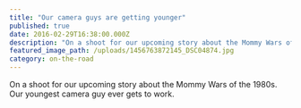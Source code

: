 ```yaml
---
title: "Our camera guys are getting younger"
published: true
date: 2016-02-29T16:38:00.000Z
description: "On a shoot for our upcoming story about the Mommy Wars of the 1980s. Our youngest camera guy ever gets to work."
featured_image_path: /uploads/1456763872145_DSC04874.jpg
category: on-the-road
---
```


On a shoot for our upcoming story about the Mommy Wars of the 1980s. Our youngest camera guy ever gets to work.

